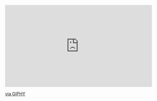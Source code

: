 <iframe src="https://giphy.com/embed/eCqFYAVjjDksg" width="480" height="270" frameBorder="0" class="giphy-embed" allowFullScreen></iframe><p><a href="https://giphy.com/gifs/funny-meme-hacker-eCqFYAVjjDksg">via GIPHY</a></p>
<!--
**jk0ehn/jk0ehn** is a ✨ _special_ ✨ repository because its `README.md` (this file) appears on your GitHub profile.

Here are some ideas to get you started:

- 🔭 I’m currently working on ...
- 🌱 I’m currently learning ...
- 👯 I’m looking to collaborate on ...
- 🤔 I’m looking for help with ...
- 💬 Ask me about ...
- 📫 How to reach me: ...
- 😄 Pronouns: ...
- ⚡ Fun fact: ...
-->









